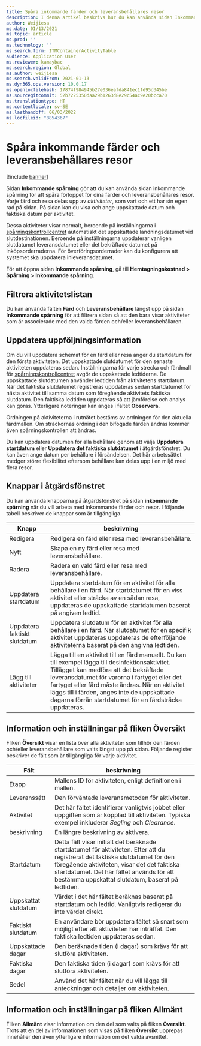 ```yaml
---
title: Spåra inkommande färder och leveransbehållares resor
description: I denna artikel beskrivs hur du kan använda sidan Inkommande spårning för att spåra förloppet för dina färder och leveransbehållares resor.
author: Weijiesa
ms.date: 01/13/2021
ms.topic: article
ms.prod: ''
ms.technology: ''
ms.search.form: ITMContainerActivityTable
audience: Application User
ms.reviewer: kamaybac
ms.search.region: Global
ms.author: weijiesa
ms.search.validFrom: 2021-01-13
ms.dyn365.ops.version: 10.0.17
ms.openlocfilehash: 17874f984945b27e036eafda841ec1fd95d345be
ms.sourcegitcommit: 52b7225350daa29b1263d8e29c54ac9e20bcca70
ms.translationtype: HT
ms.contentlocale: sv-SE
ms.lasthandoff: 06/03/2022
ms.locfileid: "8854367"
---
```

# <a name="track-inbound-voyages-and-shipping-container-journeys"></a>Spåra inkommande färder och leveransbehållares resor

[!include [banner](../../includes/banner.md)]

Sidan **Inkommande spårning** gör att du kan använda sidan inkommande spårning för att spåra förloppet för dina färder och leveransbehållares resor. Varje färd och resa delas upp av *aktiviteter*, som vart och ett har sin egen rad på sidan. På sidan kan du visa och ange uppskattade datum och faktiska datum per aktivitet.

Dessa aktiviteter visar normalt, beroende på inställningarna i [spårningskontrollcentret](delivery-information-setup.md#tracking-control-center) automatiskt det uppskattade landningsdatumet vid slutdestinationen. Beroende på inställningarna uppdaterar vanligen slutdatumet leveransdatumet eller det bekräftade datumet på inköpsorderraderna. För överföringsorderrader kan du konfigurera att systemet ska uppdatera inleveransdatumet.

För att öppna sidan **Inkommande spårning**, gå till **Hemtagningskostnad \> Spårning \> Inkommande spårning**.

## <a name="filter-the-activities-list"></a>Filtrera aktivitetslistan

Du kan använda fälten **Färd** och **Leveransbehållare** längst upp på sidan **Inkommande spårning** för att filtrera sidan så att den bara visar aktiviteter som är associerade med den valda färden och/eller leveransbehållaren.

## <a name="update-tracking-information"></a>Uppdatera uppföljningsinformation

Om du vill uppdatera schemat för en färd eller resa anger du startdatum för den första aktiviteten. Det uppskattade slutdatumet för den senaste aktiviteten uppdateras sedan. Inställningarna för varje strecka och färdmall för [spårningskontrollcentret](delivery-information-setup.md#tracking-control-center) avgör de uppskattade ledtiderna. De uppskattade slutdatumen använder ledtiden från aktivitetens startdatum. När det faktiska slutdatumet registreras uppdateras sedan startdatumet för nästa aktivitet till samma datum som föregående aktivitets faktiska slutdatum. Den faktiska ledtiden uppdateras så att jämförelse och analys kan göras. Ytterligare noteringar kan anges i fältet **Observera**.

Ordningen på aktiviteterna i rutnätet bestäms av ordningen för den aktuella färdmallen. Om sträckornas ordning i den bifogade färden ändras kommer även spårningskontrollen att ändras.

Du kan uppdatera datumen för alla behållare genom att välja **Uppdatera startdatum** eller **Uppdatera det faktiska slutdatumet** i åtgärdsfönstret. Du kan även ange datum per behållare i försändelsen. Det här arbetssättet medger större flexibilitet eftersom behållare kan delas upp i en miljö med flera resor.

## <a name="buttons-on-the-action-pane"></a>Knappar i åtgärdsfönstret

Du kan använda knapparna på åtgärdsfönstret på sidan **inkommande spårning** när du vill arbeta med inkommande färder och resor. I följande tabell beskriver de knappar som är tillgängliga.

| Knapp | beskrivning |
|---|---|
| Redigera | Redigera en färd eller resa med leveransbehållare. |
| Nytt | Skapa en ny färd eller resa med leveransbehållare. |
| Radera | Radera en vald färd eller resa med leveransbehållare. |
| Uppdatera startdatum | Uppdatera startdatum för en aktivitet för alla behållare i en färd. När startdatumet för en viss aktivitet eller sträcka av en sådan resa, uppdateras de uppskattade startdatumen baserat på angiven ledtid. |
| Uppdatera faktiskt slutdatum | Uppdatera slutdatum för en aktivitet för alla behållare i en färd. När slutdatumet för en specifik aktivitet uppdateras uppdateras de efterföljande aktiviteterna baserat på den angivna ledtiden. |
| Lägg till aktiviteter | Lägga till en aktivitet till en färd manuellt. Du kan till exempel lägga till desinfektionsaktivitet. Tillägget kan medföra att det bekräftade leveransdatumet för varorna i fartyget eller det fartyget eller färd måste ändras. När en aktivitet läggs till i färden, anges inte de uppskattade dagarna förrän startdatumet för en färdsträcka uppdateras. |

## <a name="information-and-settings-on-the-overview-tab"></a>Information och inställningar på fliken Översikt

Fliken **Översikt** visar en lista över alla aktiviteter som tillhör den färden och/eller leveransbehållare som valts längst upp på sidan. Följande register beskriver de fält som är tillgängliga för varje aktivitet.

| Fält | beskrivning |
|---|---|
| Etapp | Mallens ID för aktiviteten, enligt definitionen i mallen. |
| Leveranssätt | Den förväntade leveransmetoden för aktiviteten. |
| Aktivitet | Det här fältet identifierar vanligtvis jobbet eller uppgiften som är kopplad till aktiviteten. Typiska exempel inkluderar *Segling* och *Clearance*. |
| beskrivning | En längre beskrivning av aktivera. |
| Startdatum | Detta fält visar initialt det beräknade startdatumet för aktiviteten. Efter att du registrerat det faktiska slutdatumet för den föregående aktiviteten, visar det det faktiska startdatumet. Det här fältet används för att bestämma uppskattat slutdatum, baserat på ledtiden. |
| Uppskattat slutdatum | Värdet i det här fältet beräknas baserat på startdatum och ledtid. Vanligtvis redigerar du inte värdet direkt. |
| Faktiskt slutdatum | En användare bör uppdatera fältet så snart som möjligt efter att aktiviteten har inträffat. Den faktiska ledtiden uppdateras sedan. |
| Uppskattade dagar | Den beräknade tiden (i dagar) som krävs för att slutföra aktiviteten. |
| Faktiska dagar | Den faktiska tiden (i dagar) som krävs för att slutföra aktiviteten. |
| Sedel | Använd det här fältet när du vill lägga till anteckningar och detaljer om aktiviteten. |

## <a name="information-and-settings-on-the-general-tab"></a>Information och inställningar på fliken Allmänt

Fliken **Allmänt** visar information om den del som valts på fliken **Översikt**. Trots att en del av informationen som visas på fliken **Översikt** upprepas innehåller den även ytterligare information om det valda avsnittet.
